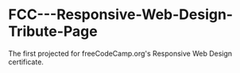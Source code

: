 # FCC---Responsive-Web-Design-Tribute-Page
The first projected for freeCodeCamp.org's Responsive Web Design certificate.
